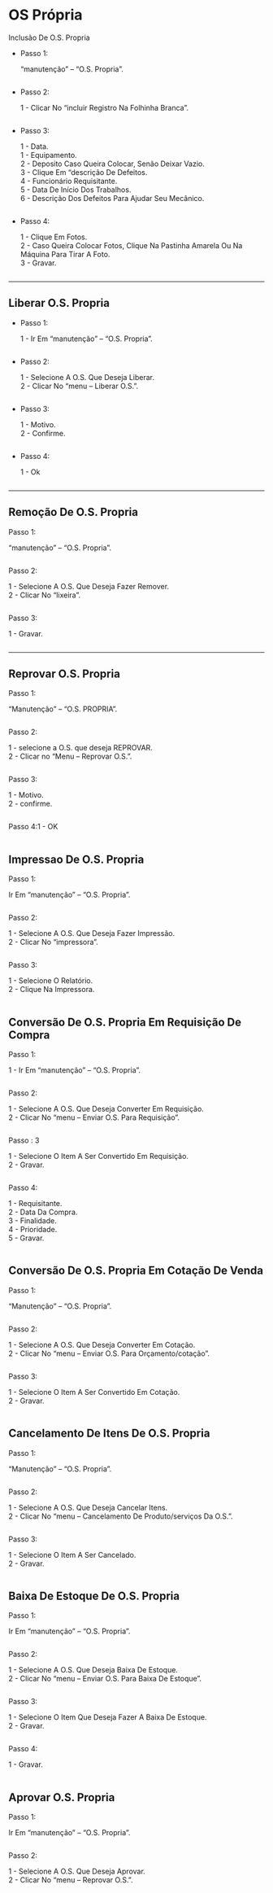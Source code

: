 # OS Própria

Inclusão De O.S. Propria

*   Passo 1:

    “manutenção” – “O.S. Propria”.

<figure><img src="../../.gitbook/assets/image (10) (1) (1) (1) (1) (1) (1) (1).png" alt=""><figcaption></figcaption></figure>

*   Passo 2:

    1 - Clicar No “incluir Registro Na Folhinha Branca”.

<figure><img src="../../.gitbook/assets/image (1) (1) (1) (1) (1) (1) (1) (1) (1) (1) (1) (1) (1) (1).png" alt=""><figcaption></figcaption></figure>

*   Passo 3:

    1 - Data.\
    1 - Equipamento.\
    2 - Deposito Caso Queira Colocar, Senão Deixar Vazio.\
    3 - Clique Em “descrição De Defeitos.\
    4 - Funcionário Requisitante.\
    5 - Data De Início Dos Trabalhos.\
    6 - Descrição Dos Defeitos Para Ajudar Seu Mecânico.

<figure><img src="../../.gitbook/assets/image (2) (1) (1) (1) (1) (1) (1) (1) (1) (1) (1) (1) (1) (1).png" alt=""><figcaption></figcaption></figure>

*   Passo 4:

    1 - Clique Em Fotos.\
    2 - Caso Queira Colocar Fotos, Clique Na Pastinha Amarela Ou Na Máquina Para Tirar A Foto.\
    3 - Gravar.

<figure><img src="../../.gitbook/assets/image (3) (1) (1) (1) (1) (1) (1) (1) (1) (1) (1) (1) (1) (1).png" alt=""><figcaption></figcaption></figure>

***

## Liberar O.S. Propria

*   Passo 1:

    1 - Ir Em “manutenção” – “O.S. Propria”.

<figure><img src="../../.gitbook/assets/image (4) (1) (1) (1) (1) (1) (1) (1) (1) (1) (1) (1) (1).png" alt=""><figcaption></figcaption></figure>

*   Passo 2:

    1 - Selecione A O.S. Que Deseja Liberar.\
    2 - Clicar No “menu – Liberar O.S.”.

<figure><img src="../../.gitbook/assets/image (5) (1) (1) (1) (1) (1) (1) (1) (1) (1) (1) (1) (1).png" alt=""><figcaption></figcaption></figure>

*   Passo 3:

    1 - Motivo.\
    2 - Confirme.

<figure><img src="../../.gitbook/assets/image (6) (1) (1) (1) (1) (1) (1) (1) (1) (1) (1) (1).png" alt=""><figcaption></figcaption></figure>

*   Passo 4:

    1 - Ok

<figure><img src="../../.gitbook/assets/image (7) (1) (1) (1) (1) (1) (1) (1) (1) (1) (1) (1).png" alt=""><figcaption></figcaption></figure>

***

## Remoção De O.S. Propria

Passo 1:

“manutenção” – “O.S. Propria”.

<figure><img src="../../.gitbook/assets/image (9) (1) (1) (1) (1) (1) (1) (1) (1) (1) (1).png" alt=""><figcaption></figcaption></figure>

Passo 2:

1 - Selecione A O.S. Que Deseja Fazer Remover.\
2 - Clicar No “lixeira”.

<figure><img src="../../.gitbook/assets/image (10) (1) (1) (1) (1) (1) (1) (1) (1).png" alt=""><figcaption></figcaption></figure>

Passo 3:

1 - Gravar.

<figure><img src="../../.gitbook/assets/image (11) (1) (1) (1) (1) (1) (1) (1).png" alt=""><figcaption></figcaption></figure>

***

## Reprovar O.S. Propria

Passo 1:

“Manutenção” – “O.S. PROPRIA”.

<figure><img src="../../.gitbook/assets/image (12) (1) (1) (1) (1) (1) (1).png" alt=""><figcaption></figcaption></figure>

Passo 2:

1 - selecione a O.S. que deseja REPROVAR.\
2 - Clicar no “Menu – Reprovar O.S.”.

<figure><img src="../../.gitbook/assets/image (13) (1) (1) (1) (1) (1) (1).png" alt=""><figcaption></figcaption></figure>

Passo 3:

1 - Motivo.\
2 - confirme.

<figure><img src="../../.gitbook/assets/image (14) (1) (1) (1) (1) (1) (1).png" alt=""><figcaption></figcaption></figure>

Passo 4:1 - OK

<figure><img src="../../.gitbook/assets/image (15) (1) (1) (1) (1) (1) (1).png" alt=""><figcaption></figcaption></figure>

##

## Impressao De O.S. Propria

Passo 1:

Ir Em “manutenção” – “O.S. Propria”.

<figure><img src="../../.gitbook/assets/image (16) (1) (1) (1) (1) (1) (1).png" alt=""><figcaption></figcaption></figure>

Passo 2:

1 - Selecione A O.S. Que Deseja Fazer Impressão.\
2 - Clicar No “impressora”.

<figure><img src="../../.gitbook/assets/image (17) (1) (1) (1) (1) (1) (1).png" alt=""><figcaption></figcaption></figure>

Passo 3:

1 - Selecione O Relatório.\
2 - Clique Na Impressora.

<figure><img src="../../.gitbook/assets/image (18) (1) (1) (1) (1) (1).png" alt=""><figcaption></figcaption></figure>

## Conversão De O.S. Propria Em Requisição De Compra

Passo 1:

1 - Ir Em “manutenção” – “O.S. Propria”.

<figure><img src="../../.gitbook/assets/image (19) (1) (1) (1) (1) (1).png" alt=""><figcaption></figcaption></figure>

Passo 2:

1 - Selecione A O.S. Que Deseja Converter Em Requisição.\
2 - Clicar No “menu – Enviar O.S. Para Requisição”.

<figure><img src="../../.gitbook/assets/image (20) (1) (1) (1) (1) (1).png" alt=""><figcaption></figcaption></figure>

Passo : 3

1 - Selecione O Item A Ser Convertido Em Requisição.\
2 - Gravar.

<figure><img src="../../.gitbook/assets/image (21) (1) (1) (1) (1) (1).png" alt=""><figcaption></figcaption></figure>

Passo 4:

1 - Requisitante.\
2 - Data Da Compra.\
3 - Finalidade.\
4 - Prioridade.\
5 - Gravar.

<figure><img src="../../.gitbook/assets/image (22) (1) (1) (1) (1) (1).png" alt=""><figcaption></figcaption></figure>

## Conversão De O.S. Propria Em Cotação De Venda

Passo 1:

“Manutenção” – “O.S. Propria”.

<figure><img src="../../.gitbook/assets/image (23) (1) (1) (1) (1) (1).png" alt=""><figcaption></figcaption></figure>

Passo 2:

1 - Selecione A O.S. Que Deseja Converter Em Cotação.\
2 - Clicar No “menu – Enviar O.S. Para Orçamento/cotação”.

<figure><img src="../../.gitbook/assets/image (24) (1) (1) (1) (1) (1).png" alt=""><figcaption></figcaption></figure>

Passo 3:

1 - Selecione O Item A Ser Convertido Em Cotação.\
2 - Gravar.

<figure><img src="../../.gitbook/assets/image (25) (1) (1) (1) (1) (1).png" alt=""><figcaption></figcaption></figure>

## Cancelamento De Itens De O.S. Propria

Passo 1:

“Manutenção” – “O.S. Propria”.

<figure><img src="../../.gitbook/assets/image (26) (1) (1) (1) (1) (1).png" alt=""><figcaption></figcaption></figure>

Passo 2:

1 - Selecione A O.S. Que Deseja Cancelar Itens.\
2 - Clicar No “menu – Cancelamento De Produto/serviços Da O.S.”.

<figure><img src="../../.gitbook/assets/image (27) (1) (1) (1) (1).png" alt=""><figcaption></figcaption></figure>

Passo 3:

1 - Selecione O Item A Ser Cancelado.\
2 - Gravar.

<figure><img src="../../.gitbook/assets/image (28) (1) (1) (1) (1).png" alt=""><figcaption></figcaption></figure>

## Baixa De Estoque De O.S. Propria

Passo 1:

Ir Em “manutenção” – “O.S. Propria”.

<figure><img src="../../.gitbook/assets/image (29) (1) (1) (1) (1).png" alt=""><figcaption></figcaption></figure>

Passo 2:

1 - Selecione A O.S. Que Deseja Baixa De Estoque.\
2 - Clicar No “menu – Enviar O.S. Para Baixa De Estoque”.

<figure><img src="../../.gitbook/assets/image (30) (1) (1) (1) (1).png" alt=""><figcaption></figcaption></figure>

Passo 3:

1 - Selecione O Item Que Deseja Fazer A Baixa De Estoque.\
2 - Gravar.

<figure><img src="../../.gitbook/assets/image (32) (1) (1) (1) (1).png" alt=""><figcaption></figcaption></figure>



Passo 4:

1 - Gravar.

<figure><img src="../../.gitbook/assets/image (33) (1) (1) (1) (1).png" alt=""><figcaption></figcaption></figure>

## Aprovar O.S. Propria

Passo 1:

Ir Em “manutenção” – “O.S. Propria”.

<figure><img src="../../.gitbook/assets/image (34) (1) (1) (1) (1).png" alt=""><figcaption></figcaption></figure>

Passo 2:

1 - Selecione A O.S. Que Deseja Aprovar.\
2 - Clicar No “menu – Reprovar O.S.”.

<figure><img src="../../.gitbook/assets/image (271).png" alt=""><figcaption></figcaption></figure>
